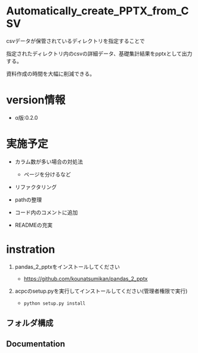 # Automatically_create_PPTX_from_CSV
csvデータが保管されているディレクトリを指定することで

指定されたディレクトリ内のcsvの詳細データ、基礎集計結果をpptxとして出力する。

資料作成の時間を大幅に削減できる。

# version情報
- α版:0.2.0


# 実施予定

- カラム数が多い場合の対処法
    - ページを分けるなど

- リファクタリング

- pathの整理

- コード内のコメントに追加

- READMEの充実

# instration

1. pandas_2_pptxをインストールしてください
    - https://github.com/kounatsumikan/pandas_2_pptx

2. acpcのsetup.pyを実行してインストールしてください(管理者権限で実行)
    - ```python setup.py install```

## フォルダ構成

<!-- ```
.
├── README.md                      README（本ファイル）
├── setup.py                       パッケージセットアップ
├── notebook                       開発用のスクリプト
└── src                            pandas_2_pptxのパッケージに格納されるスクリプト群
    ├── __init__.py
    ├── pandas_2_pptx.py           pptxファイルを生成するスクリプト
    └── slide.py                   スライドを追加するスクリプト

``` -->

## Documentation

<!-- - pandas_2_pptx
    - add_title_slide    function
    - add_slide          function
    - save               function
    - slide              object
- slide
    - add_chart          function
    - add_table          function
    - generate           function -->
